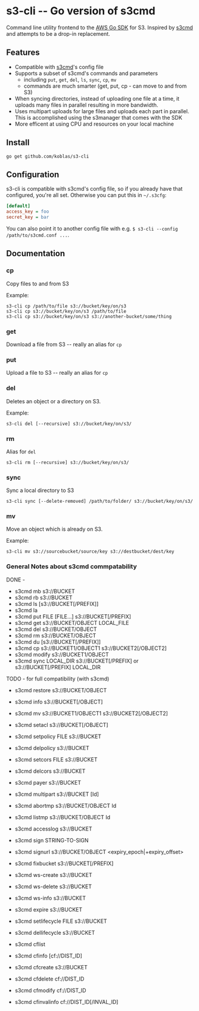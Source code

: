 # s3-cli -- Go version of s3cmd

Command line utility frontend to the [AWS Go SDK](http://docs.aws.amazon.com/sdk-for-go/api/)
for S3.  Inspired by [s3cmd](https://github.com/s3tools/s3cmd) and attempts to be a
drop-in replacement. 

## Features

* Compatible with [s3cmd](https://github.com/s3tools/s3cmd)'s config file
* Supports a subset of s3cmd's commands and parameters
  - including `put`, `get`, `del`, `ls`, `sync`, `cp`, `mv`
  - commands are much smarter (get, put, cp - can move to and from S3)
* When syncing directories, instead of uploading one file at a time, it 
  uploads many files in parallel resulting in more bandwidth.
* Uses multipart uploads for large files and uploads each part in parallel. This is
  accomplished using the s3manager that comes with the SDK
* More efficent at using CPU and resources on your local machine

## Install

`go get github.com/koblas/s3-cli`

## Configuration

s3-cli is compatible with s3cmd's config file, so if you already have that
configured, you're all set. Otherwise you can put this in `~/.s3cfg`:

```ini
[default]
access_key = foo
secret_key = bar
```

You can also point it to another config file with e.g. `$ s3-cli --config /path/to/s3cmd.conf ...`.

## Documentation

### cp

Copy files to and from S3

Example:

```
s3-cli cp /path/to/file s3://bucket/key/on/s3
s3-cli cp s3://bucket/key/on/s3 /path/to/file
s3-cli cp s3://bucket/key/on/s3 s3://another-bucket/some/thing
```

### get

Download a file from S3 -- really an alias for `cp`

### put

Upload a file to S3 -- really an alias for `cp`

### del

Deletes an object or a directory on S3.

Example:

```
s3-cli del [--recursive] s3://bucket/key/on/s3/
```

### rm

Alias for `del`

```
s3-cli rm [--recursive] s3://bucket/key/on/s3/
```

### sync

Sync a local directory to S3

```
s3-cli sync [--delete-removed] /path/to/folder/ s3://bucket/key/on/s3/
```

### mv

Move an object which is already on S3.

Example:

```
s3-cli mv s3://sourcebucket/source/key s3://destbucket/dest/key
```

### General Notes about s3cmd commpatability

DONE - 

* s3cmd mb s3://BUCKET
* s3cmd rb s3://BUCKET
* s3cmd ls [s3://BUCKET[/PREFIX]]
* s3cmd la
* s3cmd put FILE [FILE...] s3://BUCKET[/PREFIX]
* s3cmd get s3://BUCKET/OBJECT LOCAL_FILE
* s3cmd del s3://BUCKET/OBJECT
* s3cmd rm s3://BUCKET/OBJECT
* s3cmd du [s3://BUCKET[/PREFIX]]
* s3cmd cp s3://BUCKET1/OBJECT1 s3://BUCKET2[/OBJECT2]
* s3cmd modify s3://BUCKET1/OBJECT
* s3cmd sync LOCAL_DIR s3://BUCKET[/PREFIX] or s3://BUCKET[/PREFIX] LOCAL_DIR

TODO - for full compatibility (with s3cmd)

* s3cmd restore s3://BUCKET/OBJECT
* s3cmd info s3://BUCKET[/OBJECT]
* s3cmd mv s3://BUCKET1/OBJECT1 s3://BUCKET2[/OBJECT2]

* s3cmd setacl s3://BUCKET[/OBJECT]
* s3cmd setpolicy FILE s3://BUCKET
* s3cmd delpolicy s3://BUCKET
* s3cmd setcors FILE s3://BUCKET
* s3cmd delcors s3://BUCKET
* s3cmd payer s3://BUCKET
* s3cmd multipart s3://BUCKET [Id]
* s3cmd abortmp s3://BUCKET/OBJECT Id
* s3cmd listmp s3://BUCKET/OBJECT Id
* s3cmd accesslog s3://BUCKET
* s3cmd sign STRING-TO-SIGN
* s3cmd signurl s3://BUCKET/OBJECT <expiry_epoch|+expiry_offset>
* s3cmd fixbucket s3://BUCKET[/PREFIX]
* s3cmd ws-create s3://BUCKET
* s3cmd ws-delete s3://BUCKET
* s3cmd ws-info s3://BUCKET
* s3cmd expire s3://BUCKET
* s3cmd setlifecycle FILE s3://BUCKET
* s3cmd dellifecycle s3://BUCKET
* s3cmd cflist
* s3cmd cfinfo [cf://DIST_ID]
* s3cmd cfcreate s3://BUCKET
* s3cmd cfdelete cf://DIST_ID
* s3cmd cfmodify cf://DIST_ID
* s3cmd cfinvalinfo cf://DIST_ID[/INVAL_ID]

